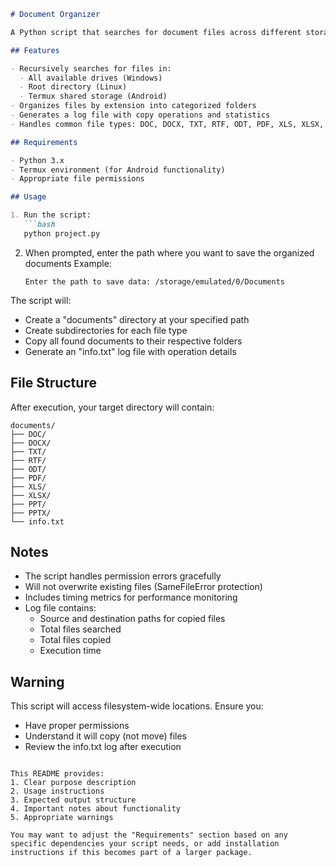 
```markdown
# Document Organizer

A Python script that searches for document files across different storage locations and organizes them by file type in a specified directory.

## Features

- Recursively searches for files in:
  - All available drives (Windows)
  - Root directory (Linux)
  - Termux shared storage (Android)
- Organizes files by extension into categorized folders
- Generates a log file with copy operations and statistics
- Handles common file types: DOC, DOCX, TXT, RTF, ODT, PDF, XLS, XLSX, PPT, PPTX

## Requirements

- Python 3.x
- Termux environment (for Android functionality)
- Appropriate file permissions

## Usage

1. Run the script:
   ```bash
   python project.py
   ```
2. When prompted, enter the path where you want to save the organized documents
   Example:
   ```
   Enter the path to save data: /storage/emulated/0/Documents
   ```

The script will:
- Create a "documents" directory at your specified path
- Create subdirectories for each file type
- Copy all found documents to their respective folders
- Generate an "info.txt" log file with operation details

## File Structure

After execution, your target directory will contain:
```
documents/
├── DOC/
├── DOCX/
├── TXT/
├── RTF/
├── ODT/
├── PDF/
├── XLS/
├── XLSX/
├── PPT/
├── PPTX/
└── info.txt
```

## Notes

- The script handles permission errors gracefully
- Will not overwrite existing files (SameFileError protection)
- Includes timing metrics for performance monitoring
- Log file contains:
  - Source and destination paths for copied files
  - Total files searched
  - Total files copied
  - Execution time

## Warning

This script will access filesystem-wide locations. Ensure you:
- Have proper permissions
- Understand it will copy (not move) files
- Review the info.txt log after execution
```

This README provides:
1. Clear purpose description
2. Usage instructions
3. Expected output structure
4. Important notes about functionality
5. Appropriate warnings

You may want to adjust the "Requirements" section based on any specific dependencies your script needs, or add installation instructions if this becomes part of a larger package.